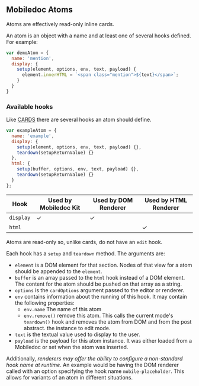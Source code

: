 ## Mobiledoc Atoms

Atoms are effectively read-only inline cards.

An atom is an object with a name and at least one of several hooks defined. For example:

```js
var demoAtom = {
  name: 'mention',
  display: {
    setup(element, options, env, text, payload) {
      element.innerHTML = `<span class="mention">${text}</span>`;
    }
  }
}
```

### Available hooks

Like [CARDS](CARDS.md) there are several hooks an atom should define.

```js
var exampleAtom = {
  name: 'example',
  display: {
    setup(element, options, env, text, payload) {},
    teardown(setupReturnValue) {}
  },
  html: {
    setup(buffer, options, env, text, payload) {},
    teardown(setupReturnValue) {}
  }
};
```

|Hook|Used by Mobiledoc Kit|Used by DOM Renderer|Used by HTML Renderer|
|---|---|---|---|
|`display`|✓|✓||
|`html`|||✓|

Atoms are read-only so, unlike cards, do not have an `edit` hook.

Each hook has a `setup` and `teardown` method. The arguments are:

* `element` is a DOM element for that section. Nodes of that view for a atom
  should be appended to the `element`.
* `buffer` is an array passed to the `html` hook instead of a DOM element.
  The content for the atom should be pushed on that array as a string.
* `options` is the `cardOptions` argument passed to the editor or renderer.
* `env` contains information about the running of this hook. It may contain
  the following properties:
  * `env.name` The name of this atom
  * `env.remove()` remove this atom. This calls the current mode's `teardown()`
    hook and removes the atom from DOM and from the post abstract.
    the instance to edit mode.
* `text` is the textual value used to display to the user.
* `payload` is the payload for this atom instance. It was either loaded from
  a Mobiledoc or set when the atom was inserted.

Additionally, *renderers may offer the ability to configure a non-standard
hook name at runtime*. An example would be having the DOM renderer called with
an option specifying the hook name `mobile-placeholder`. This allows for
variants of an atom in different situations.
